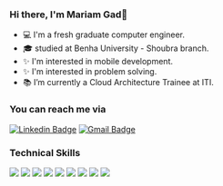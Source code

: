 ### Hi there, I'm Mariam Gad👋

- :computer: I'm a fresh graduate computer engineer.
- :mortar_board: studied at Benha University - Shoubra branch.
- :sparkles: I'm interested in mobile development.
- :sparkles: I'm interested in problem solving.
- :books: I’m currently a Cloud Architecture Trainee at ITI.

### You can reach me via 

[![Linkedin Badge](https://img.shields.io/badge/-LinkedIn-blue?style=flat-square&logo=Linkedin&logoColor=white&link=https://www.linkedin.com/in/maryam-gad-14a368192)](https://www.linkedin.com/in/maryam-gad-14a368192)
[![Gmail Badge](https://img.shields.io/badge/-Gmail-c14438?style=flat-square&logo=Gmail&logoColor=white&link=mailto:mariamgad142@gmail.com)](mailto:mariamgad142@gmail.com)

### Technical Skills
![](https://img.shields.io/badge/Flutter-02569B?style=for-the-badge&logo=flutter&logoColor=white)
![](https://img.shields.io/badge/Dart-0175C2?style=for-the-badge&logo=dart&logoColor=white)
![](https://img.shields.io/badge/C%2B%2B-00599C?style=for-the-badge&logo=c%2B%2B&logoColor=white)
![](https://img.shields.io/badge/Python-14354C?style=for-the-badge&logo=python&logoColor=white)
![](https://img.shields.io/badge/HTML5-E34F26?style=for-the-badge&logo=html5&logoColor=white)
![](https://img.shields.io/badge/CSS-239120?&style=for-the-badge&logo=css3&logoColor=white)
![](https://img.shields.io/badge/MySQL-00000F?style=for-the-badge&logo=mysql&logoColor=white)
![](https://img.shields.io/badge/PostgreSQL-316192?style=for-the-badge&logo=postgresql&logoColor=white)
![](https://img.shields.io/badge/Amazon_AWS-232F3E?style=for-the-badge&logo=amazon-aws&logoColor=white)
